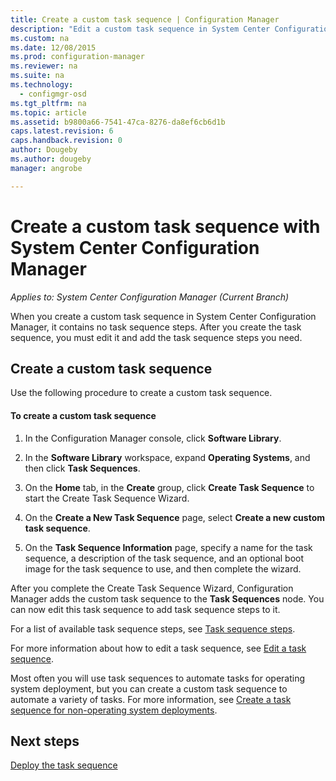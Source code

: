 ```yaml
---
title: Create a custom task sequence | Configuration Manager
description: "Edit a custom task sequence in System Center Configuration Manager to add steps to the task sequence."
ms.custom: na
ms.date: 12/08/2015
ms.prod: configuration-manager
ms.reviewer: na
ms.suite: na
ms.technology:
  - configmgr-osd
ms.tgt_pltfrm: na
ms.topic: article
ms.assetid: b9800a66-7541-47ca-8276-da8ef6cb6d1b
caps.latest.revision: 6
caps.handback.revision: 0
author: Dougebyms.author: dougebymanager: angrobe

---
```

# Create a custom task sequence with System Center Configuration Manager*Applies to: System Center Configuration Manager (Current Branch)*
When you create a custom task sequence in System Center Configuration Manager, it contains no task sequence steps. After you create the task sequence, you must edit it and add the task sequence steps you need.  

##  <a name="BKMK_CustomTS"></a> Create a custom task sequence  
 Use the following procedure to create a custom task sequence.  

#### To create a custom task sequence  

1.  In the Configuration Manager console, click **Software Library**.  

2.  In the **Software Library** workspace, expand **Operating Systems**, and then click **Task Sequences**.  

3.  On the **Home** tab, in the **Create** group, click **Create Task Sequence** to start the Create Task Sequence Wizard.  

4.  On the **Create a New Task Sequence** page, select **Create a new custom task sequence**.  

5.  On the **Task Sequence Information** page, specify a name for the task sequence, a description of the task sequence, and an optional boot image for the task sequence to use, and then complete the wizard.  

 After you complete the Create Task Sequence Wizard,  Configuration Manager adds the custom task sequence to the **Task Sequences** node. You can now edit this task sequence to add task sequence steps to it.  

 For a list of available task sequence steps, see [Task sequence steps](../understand/task-sequence-steps.md).  

 For more information about how to edit a task sequence, see [Edit a task sequence](manage-task-sequences-to-automate-tasks.md#BKMK_ModifyTaskSequence).  

 Most often you will use task sequences to automate tasks for operating system deployment, but you can create a custom task sequence to automate a variety of tasks. For more information, see [Create a task sequence for non-operating system deployments](create-a-task-sequence-for-non-operating-system-deployments.md).  

 ## Next steps
 [Deploy the task sequence](manage-task-sequences-to-automate-tasks.md#BKMK_DeployTS)
